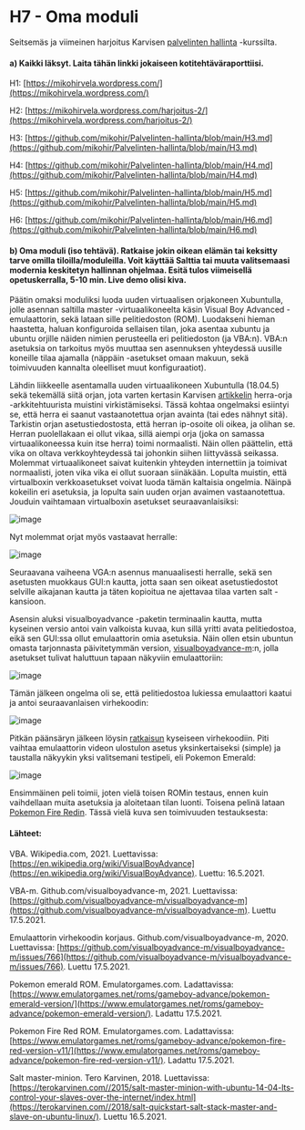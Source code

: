 # H7 - Oma moduli

Seitsemäs ja viimeinen harjoitus Karvisen [palvelinten hallinta](https://terokarvinen.com/2021/configuration-management-systems-palvelinten-hallinta-ict4tn022-spring-2021/#h3-versionhallinta) -kurssilta.


#### a) Kaikki läksyt. Laita tähän linkki jokaiseen kotitehtäväraporttiisi.

H1: [https://mikohirvela.wordpress.com/](https://mikohirvela.wordpress.com/)

H2: [https://mikohirvela.wordpress.com/harjoitus-2/](https://mikohirvela.wordpress.com/harjoitus-2/)

H3: [https://github.com/mikohir/Palvelinten-hallinta/blob/main/H3.md](https://github.com/mikohir/Palvelinten-hallinta/blob/main/H3.md)

H4: [https://github.com/mikohir/Palvelinten-hallinta/blob/main/H4.md](https://github.com/mikohir/Palvelinten-hallinta/blob/main/H4.md)

H5: [https://github.com/mikohir/Palvelinten-hallinta/blob/main/H5.md](https://github.com/mikohir/Palvelinten-hallinta/blob/main/H5.md)

H6: [https://github.com/mikohir/Palvelinten-hallinta/blob/main/H6.md](https://github.com/mikohir/Palvelinten-hallinta/blob/main/H6.md)


#### b) Oma moduli (iso tehtävä). Ratkaise jokin oikean elämän tai keksitty tarve omilla tiloilla/moduleilla. Voit käyttää Salttia tai muuta valitsemaasi modernia keskitetyn hallinnan ohjelmaa. Esitä tulos viimeisellä opetuskerralla, 5-10 min. Live demo olisi kiva.


Päätin omaksi moduliksi luoda uuden virtuaalisen orjakoneen Xubuntulla, jolle asennan saltilla master -virtuaalikoneelta käsin Visual Boy Advanced -emulaattorin, sekä lataan sille pelitiedoston (ROM). Luodakseni hieman haastetta, haluan konfiguroida sellaisen tilan, joka asentaa xubuntu ja ubuntu orjille näiden nimien perusteella eri pelitiedoston (ja VBA:n). VBA:n asetuksia on tarkoitus myös muuttaa sen asennuksen yhteydessä uusille koneille tilaa ajamalla (näppäin -asetukset omaan makuun, sekä toimivuuden kannalta oleelliset muut konfiguraatiot).

Lähdin liikkeelle asentamalla uuden virtuaalikoneen Xubuntulla (18.04.5) sekä tekemällä siitä orjan, jota varten kertasin Karvisen [artikkelin](https://terokarvinen.com//2018/salt-quickstart-salt-stack-master-and-slave-on-ubuntu-linux/) herra-orja -arkkitehtuurista muistini virkistämiseksi. Tässä kohtaa ongelmaksi esiintyi se, että herra ei saanut vastaanotettua orjan avainta (tai edes nähnyt sitä). Tarkistin orjan asetustiedostosta, että herran ip-osoite oli oikea, ja olihan se. Herran puolellakaan ei ollut vikaa, sillä aiempi orja (joka on samassa virtuaalikoneessa kuin itse herra) toimi normaalisti. Näin ollen päättelin, että vika on oltava verkkoyhteydessä tai johonkin siihen liittyvässä seikassa. Molemmat virtuaalikoneet saivat kuitenkin yhteyden internettiin ja toimivat normaalisti, joten vika vika ei ollut suoraan siinäkään. Lopulta muistin, että virtualboxin verkkoasetukset voivat luoda tämän kaltaisia ongelmia. Näinpä kokeilin eri asetuksia, ja lopulta sain uuden orjan avaimen vastaanotettua. Jouduin vaihtamaan virtualboxin asetukset seuraavanlaisiksi:

![image](https://user-images.githubusercontent.com/82265726/118462572-7d504a00-b707-11eb-95fe-4565cfee5813.png)

Nyt molemmat orjat myös vastaavat herralle: 

![image](https://user-images.githubusercontent.com/82265726/118462925-dd46f080-b707-11eb-93e0-d4651f7aa3fb.png)

Seuraavana vaiheena VGA:n asennus manuaalisesti herralle, sekä sen asetusten muokkaus GUI:n kautta, jotta saan sen oikeat asetustiedostot selville aikajanan kautta ja täten kopioitua ne ajettavaa tilaa varten salt -kansioon.

Asensin aluksi visualboyadvance -paketin terminaalin kautta, mutta kyseinen versio antoi vain valkoista kuvaa, kun sillä yritti avata pelitiedostoa, eikä sen GUI:ssa ollut emulaattorin omia asetuksia. Näin ollen etsin ubuntun omasta tarjonnasta päivitetymmän version, [visualboyadvance-m](https://github.com/visualboyadvance-m/visualboyadvance-m):n, jolla asetukset tulivat haluttuun tapaan näkyviin emulaattoriin:

![image](https://user-images.githubusercontent.com/82265726/118475969-9a8c1500-b715-11eb-9d05-3f3420068b5b.png)

Tämän jälkeen ongelma oli se, että pelitiedostoa lukiessa emulaattori kaatui ja antoi seuraavanlaisen virhekoodin:

![image](https://user-images.githubusercontent.com/82265726/118482085-f017f000-b71c-11eb-97dc-79d4a0ba9159.png)

Pitkän päänsäryn jälkeen löysin [ratkaisun](https://github.com/visualboyadvance-m/visualboyadvance-m/issues/766) kyseiseen virhekoodiin. Piti vaihtaa emulaattorin videon ulostulon asetus yksinkertaiseksi (simple) ja taustalla näkyykin yksi valitsemani testipeli, eli Pokemon Emerald:

![image](https://user-images.githubusercontent.com/82265726/118481454-2d2fb280-b71c-11eb-9a52-ffaf00a40774.png)

Ensimmäinen peli toimii, joten vielä toisen ROMin testaus, ennen kuin vaihdellaan muita asetuksia ja aloitetaan tilan luonti. Toisena pelinä lataan [Pokemon Fire Redin](https://www.emulatorgames.net/roms/gameboy-advance/pokemon-fire-red-version-v11/). Tässä vielä kuva sen toimivuuden testauksesta:



#### Lähteet:

VBA. Wikipedia.com, 2021. Luettavissa: [https://en.wikipedia.org/wiki/VisualBoyAdvance](https://en.wikipedia.org/wiki/VisualBoyAdvance). Luettu: 16.5.2021.

VBA-m. Github.com/visualboyadvance-m, 2021. Luettavissa: [https://github.com/visualboyadvance-m/visualboyadvance-m](https://github.com/visualboyadvance-m/visualboyadvance-m). Luettu 17.5.2021.

Emulaattorin virhekoodin korjaus. Github.com/visualboyadvance-m, 2020. Luettavissa: [https://github.com/visualboyadvance-m/visualboyadvance-m/issues/766](https://github.com/visualboyadvance-m/visualboyadvance-m/issues/766). Luettu 17.5.2021.

Pokemon emerald ROM. Emulatorgames.com. Ladattavissa: [https://www.emulatorgames.net/roms/gameboy-advance/pokemon-emerald-version/](https://www.emulatorgames.net/roms/gameboy-advance/pokemon-emerald-version/). Ladattu 17.5.2021.

Pokemon Fire Red ROM. Emulatorgames.com. Ladattavissa: [https://www.emulatorgames.net/roms/gameboy-advance/pokemon-fire-red-version-v11/](https://www.emulatorgames.net/roms/gameboy-advance/pokemon-fire-red-version-v11/). Ladattu 17.5.2021.

Salt master-minion. Tero Karvinen, 2018. Luettavissa: [https://terokarvinen.com//2015/salt-master-minion-with-ubuntu-14-04-lts-control-your-slaves-over-the-internet/index.html](https://terokarvinen.com//2018/salt-quickstart-salt-stack-master-and-slave-on-ubuntu-linux/). Luettu 16.5.2021.

